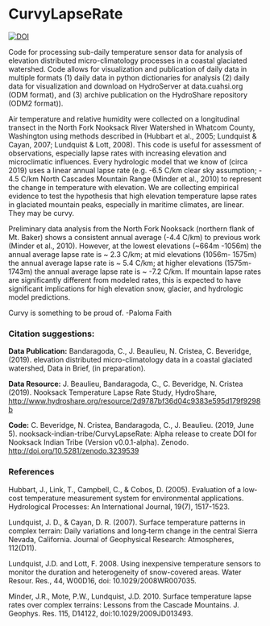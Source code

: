 # CurvyLapseRate
[![DOI](https://zenodo.org/badge/DOI/10.5281/zenodo.3239539.svg)](https://doi.org/10.5281/zenodo.3239539)

Code for processing sub-daily temperature sensor data for analysis of elevation distributed micro-climatology processes in a coastal glaciated watershed.  Code allows for visualization and publication of daily data in multiple formats (1) daily data in python dictionaries for analysis (2) daily data for visualization and download on HydroServer at data.cuahsi.org (ODM format), and (3) archive publication on the HydroShare repository (ODM2 format)).

Air temperature and relative humidity were collected on a longitudinal transect in the North Fork Nooksack River Watershed in Whatcom County, Washington using methods described in (Hubbart et al., 2005; Lundquist & Cayan, 2007; Lundquist & Lott, 2008). This code is useful for assessment of observations, especially lapse rates with increasing elevation and microclimatic influences.  Every hydrologic model that we know of (circa 2019) uses a linear annual lapse rate (e.g. -6.5 C/km clear sky assumption; - 4.5 C/km North Cascades Mountain Range (Minder et al., 2010) to represent the change in temperature with elevation.  We are collecting empirical evidence to test the hypothesis that high elevation temperature lapse rates in glaciated mountain peaks, especially in maritime climates, are linear.  They may be curvy.

Preliminary data analysis from the North Fork Nooksack (northern flank of Mt. Baker) shows a consistent annual average (-4.4 C/km) to previous work (Minder et al., 2010).  However, at the lowest elevations (~664m -1056m) the annual average lapse rate is ~ 2.3 C/km; at mid elevations (1056m- 1575m) the annual average lapse rate is ~ 5.4 C/km; at higher elevations (1575m-1743m) the annual average lapse rate is ~ -7.2 C/km.  If mountain lapse rates are significantly different from modeled rates, this is expected to have significant implications for high elevation snow, glacier, and hydrologic model predictions.  

Curvy is something to be proud of.     -Paloma Faith

### Citation suggestions: 

**Data Publication:**
Bandaragoda, C., J. Beaulieu, N. Cristea, C. Beveridge,  (2019). elevation distributed micro-climatology data in a coastal glaciated watershed, Data in Brief, (in preparation). 

**Data Resource:**
J. Beaulieu, Bandaragoda, C., C. Beveridge, N. Cristea (2019). Nooksack Temperature Lapse Rate Study, HydroShare, http://www.hydroshare.org/resource/2d9787bf36d04c9383e595d179f9298b

**Code:**
C. Beveridge, N. Cristea, Bandaragoda, C., J. Beaulieu. (2019, June 5). nooksack-indian-tribe/CurvyLapseRate: Alpha release to create DOI for Nooksack Indian Tribe (Version v0.0.1-alpha). Zenodo. http://doi.org/10.5281/zenodo.3239539

### References 

Hubbart, J., Link, T., Campbell, C., & Cobos, D. (2005). Evaluation of a low‐cost temperature measurement system for environmental applications. Hydrological Processes: An International Journal, 19(7), 1517-1523.

Lundquist, J. D., & Cayan, D. R. (2007). Surface temperature patterns in complex terrain: Daily variations and long‐term change in the central Sierra Nevada, California. Journal of Geophysical Research: Atmospheres, 112(D11).

Lundquist, J.D. and Lott, F. 2008. Using inexpensive temperature sensors to monitor the duration and heterogeneity of snow-covered areas.  Water Resour. Res., 44, W00D16, doi: 10.1029/2008WR007035. 

Minder, J.R., Mote, P.W., Lundquist, J.D. 2010. Surface temperature lapse rates over complex terrains: Lessons from the Cascade Mountains. J. Geophys. Res. 115, D14122, doi:10.1029/2009JD013493.
